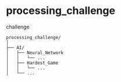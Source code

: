 # processing_challenge
challenge

```
processing_challenge/
│
├── AI/
│   ├── Neural_Network
│   │   └── ...
│   ├── Hardest_Game
│   │   └── ...  
│   └── ...
```
